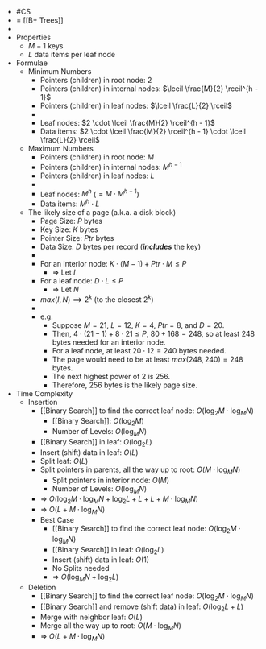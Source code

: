 - #CS
- = [[B+ Trees]]
-
- Properties
	- $M - 1$ keys
	- $L$ data items per leaf node
- Formulae
	- Minimum Numbers
		- Pointers (children) in root node: $2$
		- Pointers (children) in internal nodes: $\lceil \frac{M}{2} \rceil^{h - 1}$
		- Pointers (children) in leaf nodes: $\lceil \frac{L}{2} \rceil$
		-
		- Leaf nodes: $2 \cdot \lceil \frac{M}{2} \rceil^{h - 1}$
		- Data items: $2 \cdot \lceil \frac{M}{2} \rceil^{h - 1} \cdot \lceil \frac{L}{2} \rceil$
	- Maximum Numbers
		- Pointers (children) in root node: $M$
		- Pointers (children) in internal nodes: $M^{h - 1}$
		- Pointers (children) in leaf nodes: $L$
		-
		- Leaf nodes: $M^h$ ($= M \cdot M^{h - 1}$)
		- Data items: $M^h \cdot L$
	- The likely size of a page (a.k.a. a disk block)
		- Page Size: $P$ bytes
		- Key Size: $K$ bytes
		- Pointer Size: $Ptr$ bytes
		- Data Size: $D$ bytes per record (***includes*** the key)
		-
		- For an interior node: $K \cdot (M - 1) + Ptr \cdot M \le P$
			- => Let $I$
		- For a leaf node: $D \cdot L \le P$
			- => Let $N$
		- $max(I, N) \implies 2^k$ (to the closest $2^k$)
		-
		- e.g.
			- Suppose $M = 21$, $L = 12$, $K = 4$, $Ptr = 8$, and $D = 20$.
			- Then, $4 \cdot (21 - 1) + 8 \cdot 21 \le P$, $80 + 168 = 248$, so at least 248 bytes needed for an interior node.
			- For a leaf node, at least $20 \cdot 12 = 240$ bytes needed.
			- The page would need to be at least $max(248, 240) = 248$ bytes.
			- The next highest power of $2$ is $256$.
			- Therefore, $256$ bytes is the likely page size.
- Time Complexity
	- Insertion
		- [[Binary Search]] to find the correct leaf node: $O(\log_2{M} \cdot \log_M{N})$
			- [[Binary Search]]: $O(\log_2{M})$
			- Number of Levels: $O(\log_M{N})$
		- [[Binary Search]] in leaf: $O(\log_2{L})$
		- Insert (shift) data in leaf: $O(L)$
		- Split leaf: $O(L)$
		- Split pointers in parents, all the way up to root: $O(M \cdot \log_M{N})$
			- Split pointers in interior node: $O(M)$
			- Number of Levels: $O(\log_M{N})$
		- => $O(\log_2{M} \cdot \log_M{N} + \log_2{L} + L + L + M \cdot \log_M{N})$
		- => $O(L + M \cdot \log_M{N})$
		- Best Case
			- [[Binary Search]] to find the correct leaf node: $O(\log_2{M} \cdot \log_M{N})$
			- [[Binary Search]] in leaf: $O(\log_2{L})$
			- Insert (shift) data in leaf: $O(1)$
			- No Splits needed
			- => $O(\log_M{N} + \log_2{L})$
	- Deletion
		- [[Binary Search]] to find the correct leaf node: $O(\log_2{M} \cdot \log_M{N})$
		- [[Binary Search]] and remove (shift data) in leaf: $O(\log_2{L} + L)$
		- Merge with neighbor leaf: $O(L)$
		- Merge all the way up to root: $O(M \cdot \log_M{N})$
		- => $O(L + M \cdot \log_M{N})$